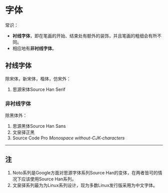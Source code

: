# 字体

常识：

- **衬线字体**，即在笔画的开始、结束处有额外的装饰，并且笔画的粗细会有所不同。
- 相应地有**非衬线字体**。

## 衬线字体

除宋体，新宋体，楷体，仿宋外：

1. 思源宋体Source Han Serif

### 非衬线字体

除黑体外：

1. 思源黑体Source Han Sans
2. 文泉驿正黑
3. Source Code Pro *Monospace* *without-CJK-characters*

---

## 注

1. Noto系列是Google方面对思源字体系列Source Han的变体，在两者皆可的情况下应该使用Source Han系列。
2. 文泉驿系列最为为Linux系列设计，现为多数Linux发行版采用为中文字体。
